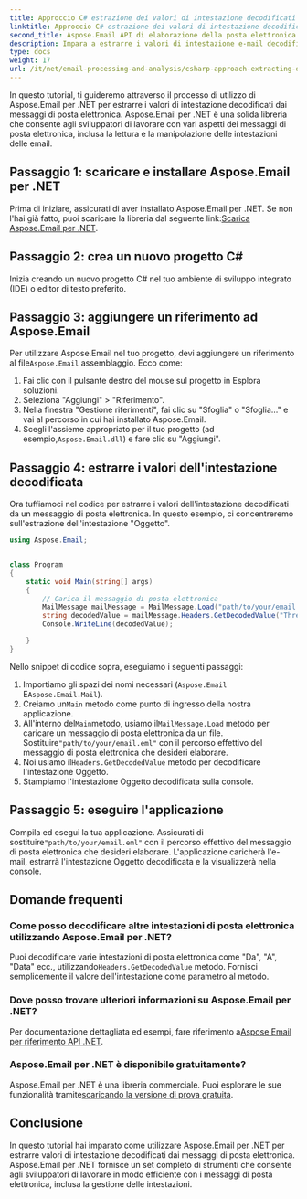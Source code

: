 ```yaml
---
title: Approccio C# estrazione dei valori di intestazione decodificati
linktitle: Approccio C# estrazione dei valori di intestazione decodificati
second_title: Aspose.Email API di elaborazione della posta elettronica .NET
description: Impara a estrarre i valori di intestazione e-mail decodificati in C# utilizzando Aspose.Email per .NET. Guida completa con esempi di codice.
type: docs
weight: 17
url: /it/net/email-processing-and-analysis/csharp-approach-extracting-decoded-header-values/
---
```


In questo tutorial, ti guideremo attraverso il processo di utilizzo di Aspose.Email per .NET per estrarre i valori di intestazione decodificati dai messaggi di posta elettronica. Aspose.Email per .NET è una solida libreria che consente agli sviluppatori di lavorare con vari aspetti dei messaggi di posta elettronica, inclusa la lettura e la manipolazione delle intestazioni delle email.

## Passaggio 1: scaricare e installare Aspose.Email per .NET

 Prima di iniziare, assicurati di aver installato Aspose.Email per .NET. Se non l'hai già fatto, puoi scaricare la libreria dal seguente link:[Scarica Aspose.Email per .NET](https://releases.aspose.com/email/net).

## Passaggio 2: crea un nuovo progetto C#

Inizia creando un nuovo progetto C# nel tuo ambiente di sviluppo integrato (IDE) o editor di testo preferito.

## Passaggio 3: aggiungere un riferimento ad Aspose.Email

 Per utilizzare Aspose.Email nel tuo progetto, devi aggiungere un riferimento al file`Aspose.Email` assemblaggio. Ecco come:

1. Fai clic con il pulsante destro del mouse sul progetto in Esplora soluzioni.
2. Seleziona "Aggiungi" > "Riferimento".
3. Nella finestra "Gestione riferimenti", fai clic su "Sfoglia" o "Sfoglia..." e vai al percorso in cui hai installato Aspose.Email.
4.  Scegli l'assieme appropriato per il tuo progetto (ad esempio,`Aspose.Email.dll`) e fare clic su "Aggiungi".

## Passaggio 4: estrarre i valori dell'intestazione decodificata

Ora tuffiamoci nel codice per estrarre i valori dell'intestazione decodificati da un messaggio di posta elettronica. In questo esempio, ci concentreremo sull'estrazione dell'intestazione "Oggetto".

```csharp
using Aspose.Email;


class Program
{
    static void Main(string[] args)
    {
        // Carica il messaggio di posta elettronica
		MailMessage mailMessage = MailMessage.Load("path/to/your/email.eml");
		string decodedValue = mailMessage.Headers.GetDecodedValue("Thread-Topic");
		Console.WriteLine(decodedValue);

    }
}
```

Nello snippet di codice sopra, eseguiamo i seguenti passaggi:

1. Importiamo gli spazi dei nomi necessari (`Aspose.Email` E`Aspose.Email.Mail`).
2.  Creiamo un`Main` metodo come punto di ingresso della nostra applicazione.
3.  All'interno del`Main`metodo, usiamo il`MailMessage.Load` metodo per caricare un messaggio di posta elettronica da un file. Sostituire`"path/to/your/email.eml"` con il percorso effettivo del messaggio di posta elettronica che desideri elaborare.
4.  Noi usiamo il`Headers.GetDecodedValue` metodo per decodificare l'intestazione Oggetto.
5. Stampiamo l'intestazione Oggetto decodificata sulla console.

## Passaggio 5: eseguire l'applicazione

 Compila ed esegui la tua applicazione. Assicurati di sostituire`"path/to/your/email.eml"` con il percorso effettivo del messaggio di posta elettronica che desideri elaborare. L'applicazione caricherà l'e-mail, estrarrà l'intestazione Oggetto decodificata e la visualizzerà nella console.

## Domande frequenti

### Come posso decodificare altre intestazioni di posta elettronica utilizzando Aspose.Email per .NET?

 Puoi decodificare varie intestazioni di posta elettronica come "Da", "A", "Data" ecc., utilizzando`Headers.GetDecodedValue` metodo. Fornisci semplicemente il valore dell'intestazione come parametro al metodo.

### Dove posso trovare ulteriori informazioni su Aspose.Email per .NET?

 Per documentazione dettagliata ed esempi, fare riferimento a[Aspose.Email per riferimento API .NET](https://reference.aspose.com/email/net).

### Aspose.Email per .NET è disponibile gratuitamente?

 Aspose.Email per .NET è una libreria commerciale. Puoi esplorare le sue funzionalità tramite[scaricando la versione di prova gratuita](https://releases.aspose.com/email/net).

## Conclusione

In questo tutorial hai imparato come utilizzare Aspose.Email per .NET per estrarre valori di intestazione decodificati dai messaggi di posta elettronica. Aspose.Email per .NET fornisce un set completo di strumenti che consente agli sviluppatori di lavorare in modo efficiente con i messaggi di posta elettronica, inclusa la gestione delle intestazioni.